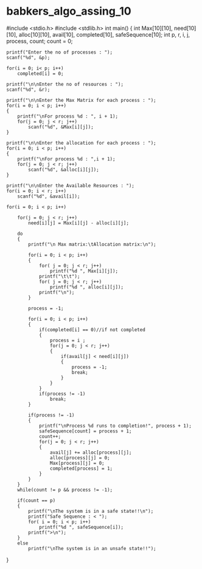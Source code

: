 # babkers_algo_assing_10
#include <stdio.h>
#include <stdlib.h>
int main()
{
    int Max[10][10], need[10][10], alloc[10][10], avail[10], completed[10], safeSequence[10];
    int p, r, i, j, process, count;
    count = 0;

    printf("Enter the no of processes : ");
    scanf("%d", &p);

    for(i = 0; i< p; i++)
        completed[i] = 0;

    printf("\n\nEnter the no of resources : ");
    scanf("%d", &r);

    printf("\n\nEnter the Max Matrix for each process : ");
    for(i = 0; i < p; i++)
    {
        printf("\nFor process %d : ", i + 1);
        for(j = 0; j < r; j++)
            scanf("%d", &Max[i][j]);
    }

    printf("\n\nEnter the allocation for each process : ");
    for(i = 0; i < p; i++)
    {
        printf("\nFor process %d : ",i + 1);
        for(j = 0; j < r; j++)
            scanf("%d", &alloc[i][j]);
    }

    printf("\n\nEnter the Available Resources : ");
    for(i = 0; i < r; i++)
        scanf("%d", &avail[i]);

    for(i = 0; i < p; i++)

        for(j = 0; j < r; j++)
            need[i][j] = Max[i][j] - alloc[i][j];

        do
        {
            printf("\n Max matrix:\tAllocation matrix:\n");

            for(i = 0; i < p; i++)
            {
                for( j = 0; j < r; j++)
                    printf("%d ", Max[i][j]);
                printf("\t\t");
                for( j = 0; j < r; j++)
                    printf("%d ", alloc[i][j]);
                printf("\n");
            }

            process = -1;

            for(i = 0; i < p; i++)
            {
                if(completed[i] == 0)//if not completed
                {
                    process = i ;
                    for(j = 0; j < r; j++)
                    {
                        if(avail[j] < need[i][j])
                        {
                            process = -1;
                            break;
                        }
                    }
                }
                if(process != -1)
                    break;
            }

            if(process != -1)
            {
                printf("\nProcess %d runs to completion!", process + 1);
                safeSequence[count] = process + 1;
                count++;
                for(j = 0; j < r; j++)
                {
                    avail[j] += alloc[process][j];
                    alloc[process][j] = 0;
                    Max[process][j] = 0;
                    completed[process] = 1;
                }
            }
        }
        while(count != p && process != -1);

        if(count == p)
        {
            printf("\nThe system is in a safe state!!\n");
            printf("Safe Sequence : < ");
            for( i = 0; i < p; i++)
                printf("%d ", safeSequence[i]);
            printf(">\n");
        }
        else
            printf("\nThe system is in an unsafe state!!");

}
